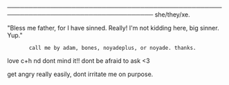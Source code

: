 ────────────────────────────────────────────────────────────────────────────────────
                                        she/they/xe.


"Bless me father, for I have sinned. Really! I'm not kidding here, big sinner. Yup."

           call me by adam, bones, noyadeplus, or noyade. thanks.

  love c+h nd dont mind it!! dont be afraid to ask <3

   get angry really easily, dont irritate me on purpose.

